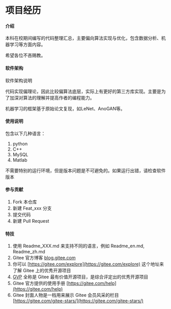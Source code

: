 # 项目经历

#### 介绍
本科在校期间编写的代码整理汇总，主要偏向算法实现与优化，包含数据分析、机器学习等方面内容。

希望各位不吝赐教。

#### 软件架构
软件架构说明

代码实现偏理论，因此比较偏算法底层，实际上有更好的第三方库实现。主要是为了加深对算法的理解并提高作者的编程能力。

机器学习的框架基于原始论文复现，如LeNet、AnoGAN等。

#### 使用说明
包含以下几种语言：

1.  python
2.  C++
3.  MySQL
4.  Matlab

不需要特别的运行环境，但是版本问题是不可避免的。如果运行出错，请检查软件版本

#### 参与贡献

1.  Fork 本仓库
2.  新建 Feat_xxx 分支
3.  提交代码
4.  新建 Pull Request


#### 特技

1.  使用 Readme\_XXX.md 来支持不同的语言，例如 Readme\_en.md, Readme\_zh.md
2.  Gitee 官方博客 [blog.gitee.com](https://blog.gitee.com)
3.  你可以 [https://gitee.com/explore](https://gitee.com/explore) 这个地址来了解 Gitee 上的优秀开源项目
4.  [GVP](https://gitee.com/gvp) 全称是 Gitee 最有价值开源项目，是综合评定出的优秀开源项目
5.  Gitee 官方提供的使用手册 [https://gitee.com/help](https://gitee.com/help)
6.  Gitee 封面人物是一档用来展示 Gitee 会员风采的栏目 [https://gitee.com/gitee-stars/](https://gitee.com/gitee-stars/)
